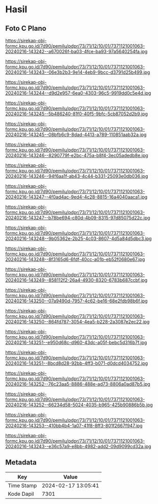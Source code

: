 # Hasil

## Foto C Plano

https://sirekap-obj-formc.kpu.go.id/7d90/pemilu/pdpr/73/71/12/10/01/7371121001063-20240216-143242--a670026f-ba03-4fce-ba93-97a5640254fa.jpg

https://sirekap-obj-formc.kpu.go.id/7d90/pemilu/pdpr/73/71/12/10/01/7371121001063-20240216-143243--06e3b2b3-9e14-4eb9-9bcc-d3791d25b499.jpg

https://sirekap-obj-formc.kpu.go.id/7d90/pemilu/pdpr/73/71/12/10/01/7371121001063-20240216-143244--d9d2e957-6ea0-4303-96c5-9919dd0c5e4d.jpg

https://sirekap-obj-formc.kpu.go.id/7d90/pemilu/pdpr/73/71/12/10/01/7371121001063-20240216-143245--5b486240-81f0-40f5-9bfc-5cb87052d2b9.jpg

https://sirekap-obj-formc.kpu.go.id/7d90/pemilu/pdpr/73/71/12/10/01/7371121001063-20240216-143245--08bfb6c9-8dad-4413-a789-110851aab32a.jpg

https://sirekap-obj-formc.kpu.go.id/7d90/pemilu/pdpr/73/71/12/10/01/7371121001063-20240216-143246--8290779f-e2bc-475a-b8f4-3ec05adedb8e.jpg

https://sirekap-obj-formc.kpu.go.id/7d90/pemilu/pdpr/73/71/12/10/01/7371121001063-20240216-143246--94f6aa1f-ab43-4c44-b331-25093e0db036.jpg

https://sirekap-obj-formc.kpu.go.id/7d90/pemilu/pdpr/73/71/12/10/01/7371121001063-20240216-143247--4f0ad4ac-9ed4-4c28-8815-16a4040aaca1.jpg

https://sirekap-obj-formc.kpu.go.id/7d90/pemilu/pdpr/73/71/12/10/01/7371121001063-20240216-143247--b78be694-c80d-4b09-8315-97d85075d22c.jpg

https://sirekap-obj-formc.kpu.go.id/7d90/pemilu/pdpr/73/71/12/10/01/7371121001063-20240216-143248--9b05362e-2b25-4c03-8607-4d5a84d5dbc3.jpg

https://sirekap-obj-formc.kpu.go.id/7d90/pemilu/pdpr/73/71/12/10/01/7371121001063-20240216-143248--8f3165d6-6fdf-40cc-a01b-eb52f0680e67.jpg

https://sirekap-obj-formc.kpu.go.id/7d90/pemilu/pdpr/73/71/12/10/01/7371121001063-20240216-143249--858112f2-26a4-4930-8320-6783b687ccbf.jpg

https://sirekap-obj-formc.kpu.go.id/7d90/pemilu/pdpr/73/71/12/10/01/7371121001063-20240216-143250--07a9490d-7957-4c62-be16-68e2fdb98b6f.jpg

https://sirekap-obj-formc.kpu.go.id/7d90/pemilu/pdpr/73/71/12/10/01/7371121001063-20240216-143250--864fd787-3054-4ea5-b228-2a3087e2ec22.jpg

https://sirekap-obj-formc.kpu.go.id/7d90/pemilu/pdpr/73/71/12/10/01/7371121001063-20240216-143251--e950d68c-d960-43dc-a05f-bebc5d316b7f.jpg

https://sirekap-obj-formc.kpu.go.id/7d90/pemilu/pdpr/73/71/12/10/01/7371121001063-20240216-143251--8bcd8d28-92bb-4ff3-b071-d0dcd4034752.jpg

https://sirekap-obj-formc.kpu.go.id/7d90/pemilu/pdpr/73/71/12/10/01/7371121001063-20240216-143252--76c23aa5-8886-488e-ad73-8806a0ad87b5.jpg

https://sirekap-obj-formc.kpu.go.id/7d90/pemilu/pdpr/73/71/12/10/01/7371121001063-20240216-143252--66234d58-5024-4035-b965-425b90886b5b.jpg

https://sirekap-obj-formc.kpu.go.id/7d90/pemilu/pdpr/73/71/12/10/01/7371121001063-20240216-143253--410bb4b4-1a07-41f8-8ff3-801f2667f947.jpg

https://sirekap-obj-formc.kpu.go.id/7d90/pemilu/pdpr/73/71/12/10/01/7371121001063-20240216-143243--e36c57a9-e8bb-4982-add2-09d9099cd32a.jpg


## Metadata

| Key        | Value               |
| ---------- | ------------------- |
| Time Stamp | 2024-02-17 13:05:41 |
| Kode Dapil | 7301                |




